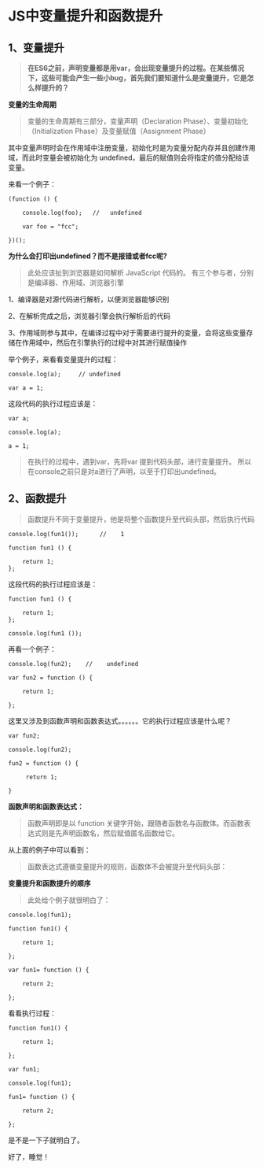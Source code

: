 # JS中变量提升和函数提升

##  1、变量提升
> __在ES6之前，声明变量都是用var，会出现变量提升的过程。在某些情况下，这些可能会产生一些小bug，首先我们要知道什么是变量提升，它是怎么样提升的？__

__变量的生命周期__

> 变量的生命周期有三部分，变量声明（Declaration Phase）、变量初始化（Initialization Phase）及变量赋值（Assignment Phase）

其中变量声明时会在作用域中注册变量，初始化时是为变量分配内存并且创建作用域，而此时变量会被初始化为 undefined，最后的赋值则会将指定的值分配给该变量。

来看一个例子：
```
(function () {

    console.log(foo);   //   undefined

    var foo = "fcc";

})();
```
__为什么会打印出undefined？而不是报错或者fcc呢?__

> 此处应该扯到浏览器是如何解析 JavaScript 代码的。
有三个参与者，分别是编译器、作用域、浏览器引擎

1、编译器是对源代码进行解析，以便浏览器能够识别

2、在解析完成之后，浏览器引擎会执行解析后的代码

3、作用域则参与其中，在编译过程中对于需要进行提升的变量，会将这些变量存储在作用域中，然后在引擎执行的过程中对其进行赋值操作

举个例子，来看看变量提升的过程：
```
console.log(a);     // undefined

var a = 1;
```
这段代码的执行过程应该是：
```
var a;

console.log(a);

a = 1;
```
> 在执行的过程中，遇到var，先将var 提到代码头部，进行变量提升。
所以在console之前只是对a进行了声明，以至于打印出undefined。

##  2、函数提升
> 函数提升不同于变量提升，他是将整个函数提升至代码头部，然后执行代码
```
console.log(fun1());      //    1

function fun1 () {

    return 1;
};
```

这段代码的执行过程应该是：
```
function fun1 () {

    return 1;
};

console.log(fun1 ()); 
```

再看一个例子：
```
console.log(fun2);    //    undefined

var fun2 = function () {

    return 1;

};
```
这里又涉及到函数声明和函数表达式。。。。。。它的执行过程应该是什么呢？
```
var fun2;

console.log(fun2);

fun2 = function () {

     return 1;

}
```
__函数声明和函数表达式：__
> 函数声明即是以 function 关键字开始，跟随者函数名与函数体。而函数表达式则是先声明函数名，然后赋值匿名函数给它。

从上面的例子中可以看到：
> 函数表达式遵循变量提升的规则，函数体不会被提升至代码头部：

__变量提升和函数提升的顺序__

> 此处给个例子就很明白了：
```
console.log(fun1);       

function fun1() {

    return 1;

};

var fun1= function () {

    return 2;

};
```
看看执行过程：
```
function fun1() {

    return 1;

};

var fun1;

console.log(fun1);  

fun1= function () {

    return 2;

};
```
是不是一下子就明白了。

好了，睡觉！